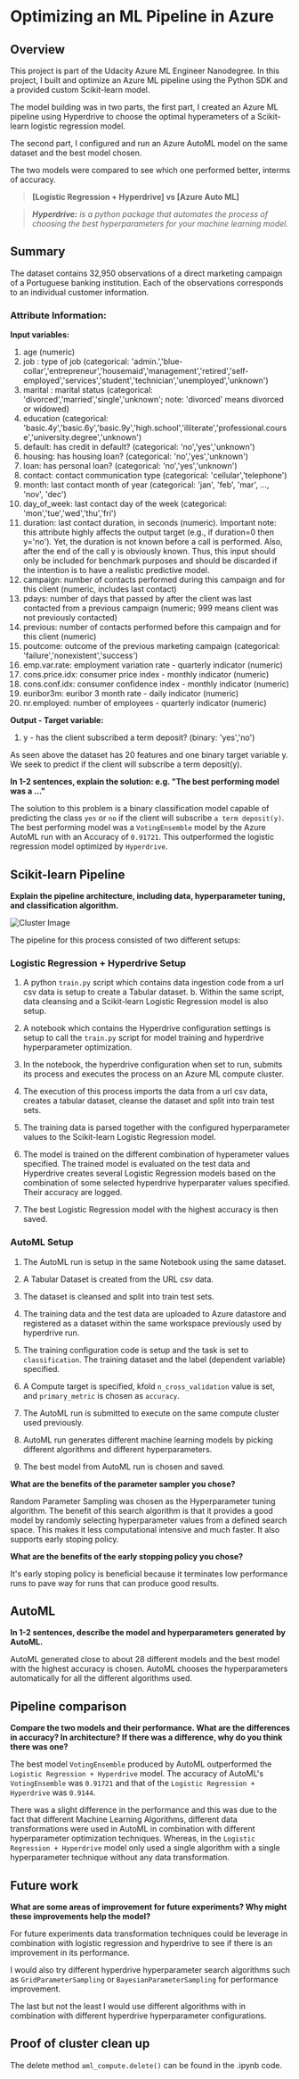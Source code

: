 # Optimizing an ML Pipeline in Azure

## Overview
This project is part of the Udacity Azure ML Engineer Nanodegree.
In this project, I built and optimize an Azure ML pipeline using the Python SDK and a provided custom Scikit-learn model.

The model building was in two parts, the first part, I created an Azure ML pipeline using Hyperdrive to choose the optimal hyperameters of a Scikit-learn logistic regression model.

The second part, I configured and run an Azure AutoML model on the same dataset and the best model chosen.

The two models were compared to see which one performed better, interms of accuracy.

>**[Logistic Regression + Hyperdrive] vs [Azure Auto ML]**

>****Hyperdrive:*** is a python package that automates the process of choosing the best hyperparameters for your machine learning model.*


## Summary
The dataset contains 32,950 observations of a direct marketing campaign of a Portuguese banking institution. Each of the observations corresponds to an individual customer information.

### Attribute Information:

**Input variables:**
1. age (numeric)
1. job : type of job (categorical: 'admin.','blue-collar','entrepreneur','housemaid','management','retired','self-employed','services','student','technician','unemployed','unknown')
1. marital : marital status (categorical: 'divorced','married','single','unknown'; note: 'divorced' means divorced or widowed)
1. education (categorical: 'basic.4y','basic.6y','basic.9y','high.school','illiterate','professional.course','university.degree','unknown')
1. default: has credit in default? (categorical: 'no','yes','unknown')
1. housing: has housing loan? (categorical: 'no','yes','unknown')
1. loan: has personal loan? (categorical: 'no','yes','unknown')
1. contact: contact communication type (categorical: 'cellular','telephone')
1. month: last contact month of year (categorical: 'jan', 'feb', 'mar', ..., 'nov', 'dec')
1. day_of_week: last contact day of the week (categorical: 'mon','tue','wed','thu','fri')
1. duration: last contact duration, in seconds (numeric). Important note: this attribute highly affects the output target (e.g., if duration=0 then y='no'). Yet, the duration is not known before a call is performed. Also, after the end of the call y is obviously known. Thus, this input should only be included for benchmark purposes and should be discarded if the intention is to have a realistic predictive model.
1. campaign: number of contacts performed during this campaign and for this client (numeric, includes last contact)
1. pdays: number of days that passed by after the client was last contacted from a previous campaign (numeric; 999 means client was not previously contacted)
1. previous: number of contacts performed before this campaign and for this client (numeric)
1. poutcome: outcome of the previous marketing campaign (categorical: 'failure','nonexistent','success')
1. emp.var.rate: employment variation rate - quarterly indicator (numeric)
1. cons.price.idx: consumer price index - monthly indicator (numeric)
1. cons.conf.idx: consumer confidence index - monthly indicator (numeric)
1. euribor3m: euribor 3 month rate - daily indicator (numeric)
1. nr.employed: number of employees - quarterly indicator (numeric)

**Output - Target variable:**
1. y - has the client subscribed a term deposit? (binary: 'yes','no')

As seen above the dataset has 20 features and one binary target variable y. We seek to predict if the client will subscribe a term deposit(y).

**In 1-2 sentences, explain the solution: e.g. "The best performing model was a ..."**

The solution to this problem is a binary classification model capable of predicting the class `yes` or `no` if the client will subscribe `a term deposit(y)`. The best performing model was a `VotingEnsemble` model by the Azure AutoML run with an Accuracy of `0.91721`. This outperformed the logistic regression model optimized by `Hyperdrive`.


## Scikit-learn Pipeline
**Explain the pipeline architecture, including data, hyperparameter tuning, and classification algorithm.**

![Cluster Image](images/pipeline.png)

The pipeline for this process consisted of two different setups:

### Logistic Regression + Hyperdrive Setup

1. A python `train.py` script which contains data ingestion code from a url csv data is setup to create a Tabular dataset.
b. Within the same script, data cleansing and a Scikit-learn Logistic Regression model is also setup.

1. A notebook which contains the Hyperdrive configuration settings is setup to call the `train.py` script for model training and hyperdrive hyperparameter optimization.

1. In the notebook, the hyperdrive configuration when set to run, submits its process and executes the process on an Azure ML compute cluster. 

1. The execution of this process imports the data from a url csv data, creates a tabular dataset, cleanse the dataset and split into train test sets.

1. The training data is parsed together with the configured hyperparameter values to the Scikit-learn Logistic Regression model.  

1. The model is trained on the different combination of hyperameter values specified. The trained model is evaluated on the test data and Hyperdrive creates several Logistic Regression models based on the combination of some selected hyperdrive hyperparater values specified. Their accuracy are logged.

1. The best Logistic Regression model with the highest accuracy is then saved.


### AutoML Setup
1. The AutoML run is setup in the same Notebook using the same dataset.

1. A Tabular Dataset is created from the URL csv data.

1. The dataset is cleansed and split into train test sets.

1. The training data and the test data are uploaded to Azure datastore and registered as a dataset within the same workspace previously used by hyperdrive run.

1. The training configuration code is setup and the task is set to `classification`. The training dataset and the label (dependent variable) specified.

1. A Compute target is specified, kfold `n_cross_validation` value is set, and `primary_metric` is chosen as `accuracy`.
1. The AutoML run is submitted to execute on the same compute cluster used previously.

1. AutoML run generates different machine learning models by picking different algorithms and different hyperparameters.

1. The best model from AutoML run is chosen and saved.

**What are the benefits of the parameter sampler you chose?**

Random Parameter Sampling was chosen as the Hyperparameter tuning algorithm. The benefit of this search algorithm is that it provides a good model by randomly selecting hyperparameter values from a defined search space. This makes it less computational intensive and much faster. It also supports early stoping policy.

**What are the benefits of the early stopping policy you chose?**

It's early stoping policy is beneficial because it terminates low performance runs to pave way for runs that can produce good results.

## AutoML
**In 1-2 sentences, describe the model and hyperparameters generated by AutoML.**

AutoML generated close to about 28 different models and the best model with the highest accuracy is chosen. AutoML chooses the hyperparameters automatically for all the different algorithms used.

## Pipeline comparison
**Compare the two models and their performance. What are the differences in accuracy? In architecture? If there was a difference, why do you think there was one?**

The best model `VotingEnsemble` produced by AutoML outperformed the `Logistic Regression + Hyperdrive` model. The accuracy of AutoML's `VotingEnsemble` was `0.91721` and that of the `Logistic Regression + Hyperdrive` was `0.9144`. 

There was a slight difference in the performance and this was due to the fact that different Machine Learning Algorithms, different data transformations were used in AutoML in combination with different hyperparameter optimization techniques. Whereas, in the `Logistic Regression + Hyperdrive` model only used a single algorithm with a single hyperparameter technique without any data transformation.

## Future work
**What are some areas of improvement for future experiments? Why might these improvements help the model?**

For future experiments data transformation techniques could be leverage in combination with logistic regression and hyperdrive to see if there is an improvement in its performance.

I would also try different hyperdrive hyperparameter search algorithms such as `GridParameterSampling` or `BayesianParameterSampling` for performance improvement.

The last but not the least I would use different algorithms with in combination with different hyperdrive hyperparameter configurations.


## Proof of cluster clean up
The delete method `aml_compute.delete()` can be found in the .ipynb code.
